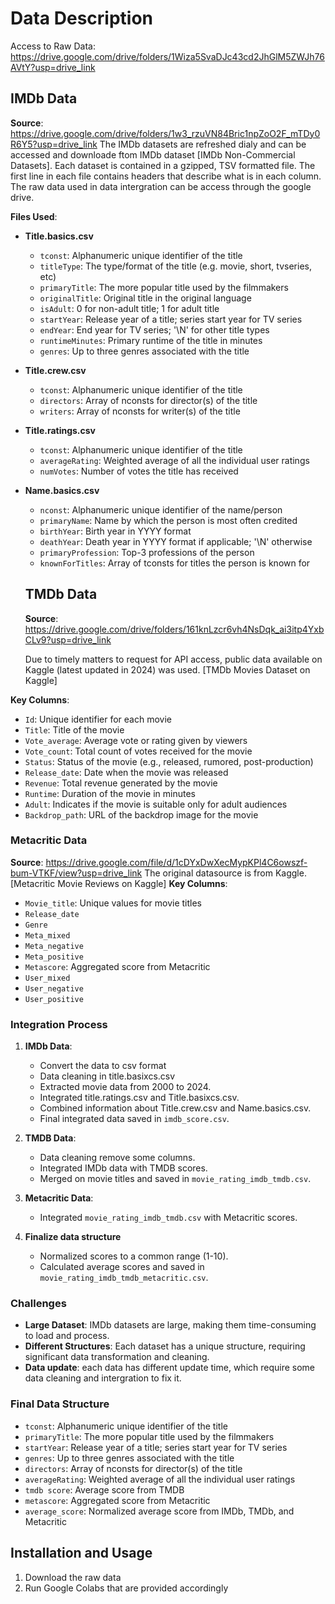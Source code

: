 # Data Description

Access to Raw Data: https://drive.google.com/drive/folders/1Wiza5SvaDJc43cd2JhGlM5ZWJh76AVtY?usp=drive_link

## IMDb Data
**Source**:  https://drive.google.com/drive/folders/1w3_rzuVN84Bric1npZoO2F_mTDy0R6Y5?usp=drive_link
The IMDb datasets are refreshed dialy and can be accessed and downloade ftom IMDb dataset [IMDb Non-Commercial Datasets]. Each dataset is contained in a gzipped, TSV formatted file. The first line in each file contains headers that describe what is in each column. The raw data used in data intergration can be access through the google drive.

**Files Used**:
- **Title.basics.csv**
  - `tconst`: Alphanumeric unique identifier of the title
  - `titleType`: The type/format of the title (e.g. movie, short, tvseries, etc)
  - `primaryTitle`: The more popular title used by the filmmakers
  - `originalTitle`: Original title in the original language
  - `isAdult`: 0 for non-adult title; 1 for adult title
  - `startYear`: Release year of a title; series start year for TV series
  - `endYear`: End year for TV series; '\N' for other title types
  - `runtimeMinutes`: Primary runtime of the title in minutes
  - `genres`: Up to three genres associated with the title

- **Title.crew.csv**
  - `tconst`: Alphanumeric unique identifier of the title
  - `directors`: Array of nconsts for director(s) of the title
  - `writers`: Array of nconsts for writer(s) of the title

- **Title.ratings.csv**
  - `tconst`: Alphanumeric unique identifier of the title
  - `averageRating`: Weighted average of all the individual user ratings
  - `numVotes`: Number of votes the title has received

- **Name.basics.csv**
  - `nconst`: Alphanumeric unique identifier of the name/person
  - `primaryName`: Name by which the person is most often credited
  - `birthYear`: Birth year in YYYY format
  - `deathYear`: Death year in YYYY format if applicable; '\N' otherwise
  - `primaryProfession`: Top-3 professions of the person
  - `knownForTitles`: Array of tconsts for titles the person is known for

  ## TMDb Data
  **Source**: https://drive.google.com/drive/folders/161knLzcr6vh4NsDqk_ai3itp4YxbCLv9?usp=drive_link
  
  Due to timely matters to request for API access, public data available on Kaggle (latest updated in 2024) was used. [TMDb Movies Dataset on Kaggle]

**Key Columns**:
- `Id`: Unique identifier for each movie
- `Title`: Title of the movie
- `Vote_average`: Average vote or rating given by viewers
- `Vote_count`: Total count of votes received for the movie
- `Status`: Status of the movie (e.g., released, rumored, post-production)
- `Release_date`: Date when the movie was released
- `Revenue`: Total revenue generated by the movie
- `Runtime`: Duration of the movie in minutes
- `Adult`: Indicates if the movie is suitable only for adult audiences
- `Backdrop_path`: URL of the backdrop image for the movie

### Metacritic Data
**Source**: https://drive.google.com/file/d/1cDYxDwXecMypKPl4C6owszf-bum-VTKF/view?usp=drive_link
The original datasource is from Kaggle. [Metacritic Movie Reviews on Kaggle]
**Key Columns**:
- `Movie_title`: Unique values for movie titles
- `Release_date`
- `Genre`
- `Meta_mixed`
- `Meta_negative`
- `Meta_positive`
- `Metascore`: Aggregated score from Metacritic
- `User_mixed`
- `User_negative`
- `User_positive`

### Integration Process
1. **IMDb Data**:
   - Convert the data to csv format
   - Data cleaning in title.basixcs.csv
   - Extracted movie data from 2000 to 2024.
   - Integrated title.ratings.csv and Title.basixcs.csv.
   - Combined information about Title.crew.csv and Name.basics.csv.
   - Final integrated data saved in `imdb_score.csv`.

2. **TMDB Data**:
   - Data cleaning remove some columns.
   - Integrated IMDb data with TMDB scores.
   - Merged on movie titles and saved in `movie_rating_imdb_tmdb.csv`.

3. **Metacritic Data**:
   - Integrated `movie_rating_imdb_tmdb.csv` with Metacritic scores.
  
4. **Finalize data structure**
   - Normalized scores to a common range (1-10).
   - Calculated average scores and saved in `movie_rating_imdb_tmdb_metacritic.csv`.

### Challenges
- **Large Dataset**: IMDb datasets are large, making them time-consuming to load and process.
- **Different Structures**: Each dataset has a unique structure, requiring significant data transformation and cleaning.
- **Data update**: each data has different update time, which require some data cleaning and intergration to fix it.

### Final Data Structure
- `tconst`: Alphanumeric unique identifier of the title
- `primaryTitle`: The more popular title used by the filmmakers
- `startYear`: Release year of a title; series start year for TV series
- `genres`: Up to three genres associated with the title
- `directors`: Array of nconsts for director(s) of the title
- `averageRating`: Weighted average of all the individual user ratings
- `tmdb score`: Average score from TMDB
- `metascore`: Aggregated score from Metacritic
- `average_score`: Normalized average score from IMDb, TMDb, and Metacritic

## Installation and Usage
1. Download the raw data
2. Run Google Colabs that are provided accordingly
